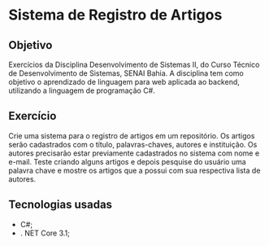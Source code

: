 # Sistema de Registro de Artigos

## Objetivo

Exercícios da Disciplina Desenvolvimento de Sistemas II, do Curso Técnico de Desenvolvimento de Sistemas, SENAI Bahia. A disciplina tem como objetivo o aprendizado de linguagem para web aplicada ao backend, utilizando a linguagem de programação C#.

## Exercício

Crie uma sistema para o registro de artigos em um repositório. Os
artigos serão cadastrados com o título, palavras-chaves, autores e
instituição. Os autores precisarão estar previamente cadastrados no
sistema com nome e e-mail. Teste criando alguns artigos e depois
pesquise do usuário uma palavra chave e mostre os artigos que a
possui com sua respectiva lista de autores.

## Tecnologias usadas

*   C#; 
*   . NET Core 3.1; 
